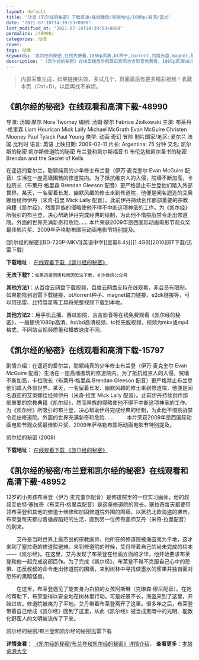 ```yaml
---
layout: default
title: '动漫《凯尔经的秘密》下载资源/在线播放/视频地址/1080p/高清/蓝光'
date: "2021-07-10T14:39:53+0800"
last_modified_at: "2021-07-10T14:39:53+0800"
permalink: /48990/
categories: 动漫
cover:
tags: 动漫
keywords: '凯尔经的秘密,在线免费看,1080p高清,bt种子,torrent,百度云盘,magnet,磁力链,迅雷下载资源'
description: '《凯尔经的秘密》在线云播放手机西瓜影院吉吉影音免费看，1080p高清bd/hd未删减完整版和tc抢先枪版，mkv/mp4格式，附带bt/torrent种子、magnet/磁力链、百度云盘、网盘资源迅雷下载链接'
---
```


>内容采集生成，如果链接失效，多试几个，页面最后有更多精彩视频！收藏本页（Ctrl+D)，以后再找不麻烦。


## 《凯尔经的秘密》在线观看和高清下载-48990

导演: 汤姆·摩尔 Nora Twomey 编剧: 汤姆·摩尔 Fabrice Ziolkowski 主演: 布莱丹·格里森 Liam Hourican Mick Lally Michael McGrath Evan McGuire Christen Mooney Paul Tylack Paul Young 类型: 动画 奇幻 冒险 制片国家/地区: 爱尔兰 法国 比利时 语言: 英语 上映日期: 2009-02-11 片长: Argentina: 75 分钟 又名: 凯尔斯的秘密 凯尔斯修道院的秘密 布兰登和凯尔斯福音书 布伦达和凯尔圣书的秘密 Brendan and the Secret of Kells

在遥远的爱尔兰，聪颖纯真的少年修士布兰登（伊万·麦克奎尔 Evan McGuire 配音）生活在一座高墙围筑的修道院内。为了抵抗维京人的入侵，院墙不断加高，卡拉院长（布莱丹·格里森 Brendan Gleeson 配音）更严格禁止布兰登他们踏入外部世界。某天，一名留着长发、幽默风趣的修士来到修道院，他便是闻名遐迩的艾奥娜绘经师伊丹（米奇·拉里 Mick Lally 配音）。此前伊丹持续创作那部重要的宗教典籍《凯尔经》，然而异族的侵略使他不得不中断这项神圣的工作。为《凯尔经》所吸引的布兰登，决心帮助伊丹完成经典的绘制，为此他不惜挑战禁令走出修道院。外面的世界充满新奇和危险…… 本片荣获2009年昂西国际动画电影节观众奖最佳影片奖、2009年萨格勒布国际动画电影节特别提及。


[凯尔经的秘密][BD-720P-MKV][英语中字][豆瓣8.4分][1.4GB][2010][BT下载/迅雷下载]

**下载地址**： [在线观看下载 《凯尔经的秘密》](https://www.btdx8.com/torrent/the_secret_of_kells_2009.html) 


**无法下载?**：`如果迅雷因版权原因无法下载，关注微信公众号 `

**其他方法1**：从百度云网盘下载视频，百度云网盘支持在线观看，非会员有限制，如果能找到迅雷下载链接、bt/torrent种子、magnet磁力链接、e2dk链接等，可以用迅雷、比特彗星等工具将完整视频下载到本地。

**其他方法2**：用手机云播、西瓜影院、吉吉影音等在线免费观看《凯尔经的秘密》，一般提供1080p高清、hd/bd高清视频、tc抢先版视频，视频为mkv或mp4格式，不同站点视频质量和播放速度不同。


## 《凯尔经的秘密》在线观看和高清下载-15797

剧情介绍：在遥远的爱尔兰，聪颖纯真的少年修士布兰登（伊万·麦克奎尔 Evan McGuire 配音）生活在一座高墙围筑的修道院内。为了抵抗维京人的入侵，院墙不断加高，卡拉院长（布莱丹·格里森 Brendan Gleeson 配音）更严格禁止布兰登他们踏入外部世界。某天，一名留着长发、幽默风趣的修士来到修道院，他便是闻名遐迩的艾奥娜绘经师伊丹（米奇·拉里 Mick Lally 配音）。此前伊丹持续创作那部重要的宗教典籍《凯尔经》，然而异族的侵略使他不得不中断这项神圣的工作。为《凯尔经》所吸引的布兰登，决心帮助伊丹完成经典的绘制，为此他不惜挑战禁令走出修道院。外面的世界充满新奇和危险……  　　本片荣获2009年昂西国际动画电影节观众奖最佳影片奖、2009年萨格勒布国际动画电影节特别提及。


凯尔经的秘密 (2009)

**下载地址**： [在线观看下载 《凯尔经的秘密》](https://www.btbtdy.me/btdy/dy4414.html) 


## 《凯尔经的秘密/布兰登和凯尔经的秘密》在线观看和高清下载-48952

12岁的小男孩布莱登（伊万&middot;麦克奎尔配音）是修道院里的一位实习画师，他的叔叔艾伯特&middot;塞拉奇（布莱丹&middot;格里森配音）是这座修道院的院长。塞拉奇每天都要带领布莱登和其他的修道士维修和加固修道院外围的围墙，以抵抗北欧海盗的袭击。布莱登每天都过着循规蹈矩的生活，直到另一位传奇画师艾丹（米奇·拉里配音）的到来。</p>　　艾丹是当时世界上最杰出的宗教画师，他所在的修道院被海盗夷为平地，这才来到了塞拉奇的修道院避难。来到修道院的时候，艾丹带着自己的尚未完成的绘本——《凯尔经》。在这里，艾丹发现了布莱登在绘画方面的才华，他开始要求布莱登和他一起完成这部巨作。为了完成《凯尔经》，布莱登不得不克服自己心中的恐惧、违反叔叔的命令走出修道院的围墙，来到树林中寻找做墨水的浆果并独自面对恐怖的黑暗怪兽。</p>　　在这里，布莱登遇见了能变身为白狼的女孩阿斯琳（克琳森·穆尼配音）。在她的帮助下，布莱登得以安全地在树林里行动。可是好景不长，海盗来到了这里，开始进攻，修道院被夷为了平地。艾丹带着布莱登离开了这里。很多年之后，布莱登带着自己绘成《凯尔经》回到了这里，从此《凯尔经》被当成黑暗中的光明、能教化野蛮人的文明被流传了下来。</p>


凯尔经的秘密/布兰登和凯尔经的秘密迅雷下载

**详情查看**： [《凯尔经的秘密/布兰登和凯尔经的秘密》详情介绍](/movie/48952/)， **查看更多**：[本站资源大全](/movie/t/all/)


